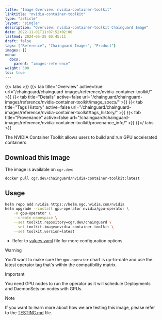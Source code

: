 ```yaml
---
title: "Image Overview: nvidia-container-toolkit"
linktitle: "nvidia-container-toolkit"
type: "article"
layout: "single"
description: "Overview: nvidia-container-toolkit Chainguard Image"
date: 2022-11-01T11:07:52+02:00
lastmod: 2024-05-28 00:45:11
draft: false
tags: ["Reference", "Chainguard Images", "Product"]
images: []
menu: 
  docs: 
    parent: "images-reference"
weight: 500
toc: true
---
```


{{< tabs >}}
{{< tab title="Overview" active=true url="/chainguard/chainguard-images/reference/nvidia-container-toolkit/" >}}
{{< tab title="Details" active=false url="/chainguard/chainguard-images/reference/nvidia-container-toolkit/image_specs/" >}}
{{< tab title="Tags History" active=false url="/chainguard/chainguard-images/reference/nvidia-container-toolkit/tags_history/" >}}
{{< tab title="Provenance" active=false url="/chainguard/chainguard-images/reference/nvidia-container-toolkit/provenance_info/" >}}
{{</ tabs >}}



<!--overview:start-->
The NVIDIA Container Toolkit allows users to build and run GPU accelerated containers.
<!--overview:end-->

## Download this Image

The image is available on `cgr.dev`:

```
docker pull cgr.dev/chainguard/nvidia-container-toolkit:latest
```


<!--body:start-->

## Usage

```sh
helm repo add nvidia https://helm.ngc.nvidia.com/nvidia
helm upgrade --install gpu-operator nvidia/gpu-operator \
    -n gpu-operator \
    --create-namespace \
    --set toolkit.repository=cgr.dev/chainguard \
    --set toolkit.image=nvidia-container-toolkit \
    --set toolkit.version=latest
```

* Refer to [values.yaml](https://github.com/NVIDIA/gpu-operator/blob/master/deployments/gpu-operator/values.yaml) file for more configuration options.

> [!WARNING]
> You'll want to make sure the `gpu-operator` chart is up-to-date and use the latest operator tag that's within the compatibility matrix.

> [!IMPORTANT]
> You need GPU nodes to run the operator as it will schedule Deployments and DaemonSets on nodes with GPUs.

> [!NOTE]
> If you want to learn more about how we are testing this image, please refer to the [TESTING.md](https://github.com/chainguard-images/images/blob/main/images/nvidia-container-toolkit/TESTING.md) file.

<!--body:end-->

